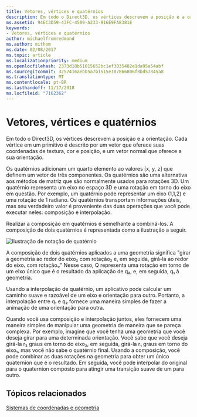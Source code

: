 ```yaml
---
title: Vetores, vértices e quatérnios
description: Em todo o Direct3D, os vértices descrevem a posição e a orientação. Cada vértice em um primitivo é descrito por um vetor que oferece suas coordenadas de textura, cor e posição, e um vetor normal que oferece a sua orientação.
ms.assetid: 94EC3D59-43FC-4509-A233-916E9FA8381E
keywords:
- Vetores, vértices e quatérnios
author: michaelfromredmond
ms.author: mithom
ms.date: 02/08/2017
ms.topic: article
ms.localizationpriority: medium
ms.openlocfilehash: 2373d18b51015652bc1ef3035402e1da95a54abf
ms.sourcegitcommit: 3257416aebb5a7b1515e107866806f8bd57845a8
ms.translationtype: MT
ms.contentlocale: pt-BR
ms.lasthandoff: 11/17/2018
ms.locfileid: "7162362"
---
```

# <a name="vectors-vertices-and-quaternions"></a>Vetores, vértices e quatérnios


Em todo o Direct3D, os vértices descrevem a posição e a orientação. Cada vértice em um primitivo é descrito por um vetor que oferece suas coordenadas de textura, cor e posição, e um vetor normal que oferece a sua orientação.

Os quatérnios adicionam um quarto elemento ao valores \[x, y, z\] que definem um vetor de três componentes. Os quatérnios são uma alternativa aos métodos de matriz que são normalmente usados para rotações 3D. Um quatérnio representa um eixo no espaço 3D e uma rotação em torno do eixo em questão. Por exemplo, um quatérnio pode representar um eixo (1,1,2) e uma rotação de 1 radiano. Os quatérnios transportam informações úteis, mas seu verdadeiro valor é proveniente das duas operações que você pode executar neles: composição e interpolação.

Realizar a composição em quatérnios é semelhante a combiná-los. A composição de dois quatérnios é representada como a ilustração a seguir.

![Ilustração de notação de quatérnio](images/quateq.png)

A composição de dois quatérnios aplicados a uma geometria significa "girar a geometria ao redor do eixo₂ com rotação₂ e, em seguida, girá-la ao redor do eixo₁ com rotação₁." Nesse caso, Q representa uma rotação em torno de um eixo único que é o resultado da aplicação de q₂, e, em seguida, q₁ à geometria.

Usando a interpolação de quatérnio, um aplicativo pode calcular um caminho suave e razoável de um eixo e orientação para outro. Portanto, a interpolação entre q₁ e q₂ fornece uma maneira simples de fazer a animação de uma orientação para outra.

Quando você usa composição e interpolação juntos, eles fornecem uma maneira simples de manipular uma geometria de maneira que se pareça complexa. Por exemplo, imagine que você tenha uma geometria que você deseja girar para uma determinada orientação. Você sabe que você deseja girá-la r₂ graus em torno do eixo₂, em seguida, girá-la r₁ graus em torno do eixo₁, mas você não sabe o quatérnio final. Usando a composição, você pode combinar as duas rotações na geometria para obter um único quaternion que é o resultado. Em seguida, você pode interpolar do original para o quaternion composto para atingir uma transição suave de um para outro.

## <a name="span-idrelated-topicsspanrelated-topics"></a><span id="related-topics"></span>Tópicos relacionados


[Sistemas de coordenadas e geometria](coordinate-systems-and-geometry.md)

 

 




